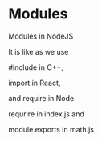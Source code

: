 # Modules
Modules in NodeJS


It is like as we use 

#include in C++, 

import in React,

and require in Node. 

requrire in index.js and 

module.exports in math.js
